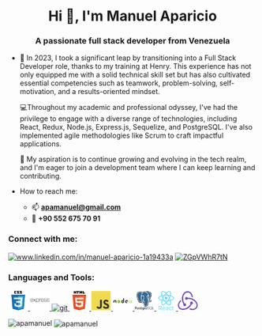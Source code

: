 <h1 align="center">Hi 👋, I'm Manuel Aparicio</h1>
<h3 align="center">A passionate full stack developer from Venezuela</h3>

- 🔭 In 2023, I took a significant leap by transitioning into a Full Stack Developer role, thanks to my training at Henry. This experience has not only equipped me with a solid technical skill set but has also cultivated essential competencies such as teamwork, problem-solving, self-motivation, and a results-oriented mindset.

  💻Throughout my academic and professional odyssey, I've had the privilege to engage with a diverse range of technologies, including React, Redux, Node.js, Express.js, Sequelize, and PostgreSQL. I've also implemented agile methodologies like Scrum to craft impactful applications.
  
  🎯 My aspiration is to continue growing and evolving in the tech realm, and I'm eager to join a development team where I can keep learning and contributing. 

- How to reach me:
   - 📫 **apamanuel@gmail.com**
   - 📱 **+90 552 675 70 91** 

<h3 align="left">Connect with me:</h3>
<p align="left">
<a href="https://linkedin.com/in/www.linkedin.com/in/manuel-aparicio-1a19433a" target="blank"><img align="center" src="https://raw.githubusercontent.com/rahuldkjain/github-profile-readme-generator/master/src/images/icons/Social/linked-in-alt.svg" alt="www.linkedin.com/in/manuel-aparicio-1a19433a" height="30" width="40" /></a>
<a href="https://discord.gg/ZGpVWhR7tN" target="blank"><img align="center" src="https://raw.githubusercontent.com/rahuldkjain/github-profile-readme-generator/master/src/images/icons/Social/discord.svg" alt="ZGpVWhR7tN" height="30" width="40" /></a>
</p>

<h3 align="left">Languages and Tools:</h3>
<p align="left"> <a href="https://www.w3schools.com/css/" target="_blank" rel="noreferrer"> <img src="https://raw.githubusercontent.com/devicons/devicon/master/icons/css3/css3-original-wordmark.svg" alt="css3" width="40" height="40"/> </a> <a href="https://expressjs.com" target="_blank" rel="noreferrer"> <img src="https://raw.githubusercontent.com/devicons/devicon/master/icons/express/express-original-wordmark.svg" alt="express" width="40" height="40"/> </a> <a href="https://git-scm.com/" target="_blank" rel="noreferrer"> <img src="https://www.vectorlogo.zone/logos/git-scm/git-scm-icon.svg" alt="git" width="40" height="40"/> </a> <a href="https://www.w3.org/html/" target="_blank" rel="noreferrer"> <img src="https://raw.githubusercontent.com/devicons/devicon/master/icons/html5/html5-original-wordmark.svg" alt="html5" width="40" height="40"/> </a> <a href="https://developer.mozilla.org/en-US/docs/Web/JavaScript" target="_blank" rel="noreferrer"> <img src="https://raw.githubusercontent.com/devicons/devicon/master/icons/javascript/javascript-original.svg" alt="javascript" width="40" height="40"/> </a> <a href="https://nodejs.org" target="_blank" rel="noreferrer"> <img src="https://raw.githubusercontent.com/devicons/devicon/master/icons/nodejs/nodejs-original-wordmark.svg" alt="nodejs" width="40" height="40"/> </a> <a href="https://www.postgresql.org" target="_blank" rel="noreferrer"> <img src="https://raw.githubusercontent.com/devicons/devicon/master/icons/postgresql/postgresql-original-wordmark.svg" alt="postgresql" width="40" height="40"/> </a> <a href="https://reactjs.org/" target="_blank" rel="noreferrer"> <img src="https://raw.githubusercontent.com/devicons/devicon/master/icons/react/react-original-wordmark.svg" alt="react" width="40" height="40"/> </a> <a href="https://redux.js.org" target="_blank" rel="noreferrer"> <img src="https://raw.githubusercontent.com/devicons/devicon/master/icons/redux/redux-original.svg" alt="redux" width="40" height="40"/> </a> </p>

<p><img align="left" src="https://github-readme-stats.vercel.app/api/top-langs?username=apamanuel&show_icons=true&locale=en&layout=compact" alt="apamanuel" /></p>

<p>&nbsp;<img align="center" src="https://github-readme-stats.vercel.app/api?username=apamanuel&show_icons=true&locale=en" alt="apamanuel" /></p>
